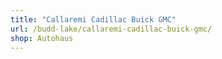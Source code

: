 ```yaml
---
title: "Callaremi Cadillac Buick GMC"
url: /budd-lake/callaremi-cadillac-buick-gmc/
shop: Autohaus
---
```

